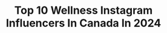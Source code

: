 ---
title: Top 10 Wellness Instagram Influencers In Canada In 2024
description: >-
  Find top wellness Instagram influencers in Canada in 2024. Most popular hashtags: #canadianblogger #healthylifestyle #toronto.
platform: Instagram
hits: 314
text_top: See the top-rated Instagram accounts on inBeat.
text_bottom: inBeat has 314 Instagram influencers like this in Canada for you to contact.
profiles:
  - username: "wooitsmelody"
    fullname: >-
      MELODY 🐙
    bio: >-
      toronto | soon: nyc 🗽✨ —— fashion, wellness, and travel ✉️ wooitsmelody@gmail.com
    location: "Canada"
    followers: 6540
    engagement: 473
    commentsToLikes: 0.193713
    id: cktdxnzz18n8z0j234wse30mt
    verified: false
    hashtags: "#barbiecore, #diycandle, #couplegoals, #barbie"
  - username: "azarialuvsu"
    fullname: >-
      A Z A R I A
    bio: >-
      Lifestyle ★ Beauty ★ Wellness ★ Travel ★ Self Love 📍Toronto -> Currently: NC 💌 azarialuvsu@gmail.com CEO & Founder @digitaleyesinc
    location: "Canada"
    followers: 22050
    engagement: 15756
    commentsToLikes: 0.236991
    id: ck5zp4iyjrz710i14hd8ttob6
    verified: false
    hashtags: "#torontoblogger, #torontostyle, #canadianblogger, #styleoftheday"
  - username: "angie_campanelli"
    fullname: >-
      ᴀɴɢɪᴇ ꜱᴍɪᴛʜ-ᴄᴀᴍᴘᴀɴᴇʟʟɪ
    bio: >-
      ▪️Lifestyle, Travel, Wellness & Mindset 😻😼@sofya.and.figs 📲Video Marketing Coach/Producer @notonbrand.ca 💻 Marketing & Ad PT Prof @mohawk.college
    location: "Canada"
    followers: 32641
    engagement: 438
    commentsToLikes: 0.124830
    id: ckxhnsjdr67790j23j2xapvgt
    verified: false
    hashtags: "#canadianmade, #burlingtonmoms, #ad, #thecampanellis"
  - username: "laravogler"
    fullname: >-
      Lara Vogler
    bio: >-
      fashion + beauty + wellness creator 📍 ottawa, canada ✉️ laravogler@outlook.com 📹 tiktok: laravoglerr
    location: "Canada"
    followers: 6037
    engagement: 552
    commentsToLikes: 0.159968
    id: ckyy1pgzn0vy40j23fq2ajeon
    verified: false
    hashtags: "#falloutfitideas, #minimalstyle, #effortlessstyle, #fashionreel"
  - username: "patriciaberenzon"
    fullname: >-
      Patricia Berenzon
    bio: >-
      wellness• lifestyle • fashion • beauty Toronto + Dubai 💌patriciabere37@gmail.com ⬇️book a call with me + links
    location: "Canada"
    followers: 79852
    engagement: 471
    commentsToLikes: 0.028530
    id: cksqx09jnbn5y0j23kexelk4q
    verified: false
    hashtags: "#ad, #noughtyhaircare, #canadagetsnoughty, #sogooditsnoughty"
  - username: "lifebybaneet"
    fullname: >-
      Baneet
    bio: >-
      ootds & wellness vancouver ☕️⚡️☁️🪐💫🤍🐝
    location: "Canada"
    followers: 11984
    engagement: 535
    commentsToLikes: 0.058350
    id: ckyu5qowsxkq90j23xp7o5zf3
    verified: false
    hashtags: "#discoverunder50k, #vancouver, #zaraoutfit, #vancouverblogger"
  - username: "glimpse_of_gab"
    fullname: >-
      Gabrielle Thomas
    bio: >-
      • first time mom • wellness | lifestyle • nova scotia, canada • glimpse.of.gab@gmail.com
    location: "Canada"
    followers: 16829
    engagement: 20270
    commentsToLikes: 0.701096
    id: ckaoz7y7wkrnc0i78th3vdj91
    verified: false
    hashtags: "#postpartumjourney, #boymom, #travellingwithbaby, #rabaccroatia"
  - username: "courtlynf"
    fullname: >-
      Courtlyn Fazakas
    bio: >-
      daily movement for your 🧠 founder @lifeonthecourt_app ride instructor @psyclelondon trainer/ wellness/ workouts/ lifestyle move with me:
    location: "Canada"
    followers: 16213
    engagement: 415
    commentsToLikes: 0.040255
    id: ck139s1tqmv160i19h0691eip
    verified: false
    hashtags: "#fitnessinstructor, #fitnessmotivation, #mentalhealthmatters, #fitnessmindset"
  - username: "_madswellness"
    fullname: >-
      Maddi Cerasuolo | UGC & Content Creator
    bio: >-
      🍩❤️‍🔥🥑 🏋🏼‍♀️ Your realistic health + wellness bestie @mind.body.mingle @therosewoodsocial 💌maddi_cerasuolo@hotmail.com
    location: "Canada"
    followers: 3229
    engagement: 438
    commentsToLikes: 0.079781
    id: clmwam00zpm3i0j08wr7zyww9
    verified: false
    hashtags: "#intuitiveeating, #foodie, #tastetest, #selflove"
  - username: "courtneymwatt"
    fullname: >-
      Courtney Beggs
    bio: >-
      ✨Skincare, Haircare, Beauty, Health & Wellness🌿 Vancouver, Canada 🇨🇦
    location: "Canada"
    followers: 9450
    engagement: 518
    commentsToLikes: 0.699098
    id: cln109wof60em0j089vesqw2l
    verified: false
    hashtags: "#evahairnyc, #helloimeva, #haircaretips, #evanycgiftedme"
---